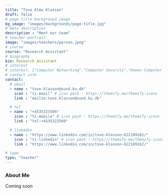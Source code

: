 ```yaml
---
title: "Tove Alma Klasson"
draft: false
# page title background image
bg_image: "images/backgrounds/page-title.jpg"
# meta description
description : "Meet our team"
# teacher portrait
image: "images/teachers/person.jpeg"
# course
course: "Research Assistant"
# biography
bio: Research Assistant
# interest
# interest: ["Computer Networking","Computer Security","Human Computer Interfacing"]
# contact info
contact:
  # email
  - name : "tove.klasson@sund.ku.dk"
    icon : "ti-email" # icon pack : https://themify.me/themify-icons
    link : "mailto:tove.klasson@sund.ku.dk"

  # tel
  - name : "+4535323589"
    icon : "ti-mobile" # icon pack : https://themify.me/themify-icons
    link : "tel:+4535323589"

  # linkedin
  - name : "https://www.linkedin.com/in/tove-klasson-622109162/"
    icon : "ti-linkedin" # icon pack : https://themify.me/themify-icons
    link : "https://www.linkedin.com/in/tove-klasson-622109162/"

# type
type: "teacher"
---
```


### About Me

Coming soon